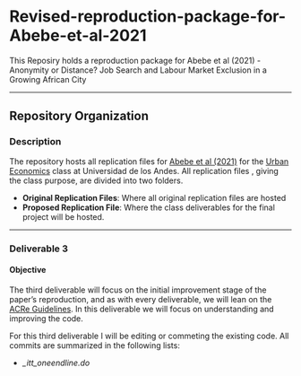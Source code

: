 # Revised-reproduction-package-for-Abebe-et-al-2021


This Reposiry holds a reproduction package for Abebe et al (2021) - Anonymity or Distance? Job Search and Labour Market Exclusion in a Growing African City

---
## Repository Organization
### Description

The repository hosts all replication files for [Abebe et al (2021)](https://academic.oup.com/restud/article-abstract/88/3/1279/5912023) for the [Urban Economics](https://ignaciomsarmiento.github.io/teaching/Urban/2022/Urban.html) class at Universidad de los Andes. All replication files , giving the class purpose, are divided into two folders.

* **Original Replication Files**: Where all original replication files are hosted
* **Proposed Replication File**: Where the class deliverables for the final project will be hosted.

***

### Deliverable 3
#### Objective
The third deliverable will focus on the initial improvement stage of the paper’s reproduction, and as with every deliverable, we will lean on the [ACRe Guidelines](https://bitss.github.io/ACRE/improvements.html). In this deliverable we will focus on understanding and improving the code.


For this third deliverable I will be editing or commeting the existing code. All commits are summarized in the following lists:

* *_itt_oneendline.do*
